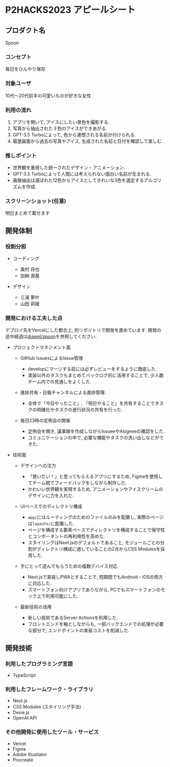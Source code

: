# P2HACKS2023 アピールシート

## プロダクト名

Spoon

### コンセプト

毎日をひんやり保存

### 対象ユーザ

10代〜20代前半の可愛いものが好きな女性

### 利用の流れ

1. アプリを開いて, アイスにしたい景色を撮影する.
2. 写真から抽出された３色のアイスができあがる.
3. GPT-3.5 Turboによって, 色から連想される名前が付けられる.
4. 履歴画面から過去の写真やアイス, 生成された名前と日付を確認して楽しむ.

### 推しポイント

- 世界観を重視した統一されたデザイン・アニメーション.
- GPT-3.5 Turboによって人間には考えられない面白い名前が生まれる.
- 画像抽出は選ばれた12色からアイスとしてきれいな3色を選定するアルゴリズムを作成.

### スクリーンショット(任意)
明日まとめて載せます

## 開発体制

### 役割分担
- コーディング
  - 奥村 将也
  - 加納 源基

- デザイン
  - 三浦 夢叶
  - 山田 莉緒

### 開発における工夫した点

デプロイ先をVercelにした都合上, 別リポジトリで開発を進めています. 開発の途中経過は[diawel/spoon](https://github.com/diawel/spoon)を参照してください.

- プロジェクトマネジメント面
  - GitHub IssuesによるIssue管理
    - developにマージする前には必ずレビューをするように徹底した.
    - 実装以外のタスクもまとめてバックログ的に活用することで, 少人数チーム内での見通しをよくした.

  - 進捗共有・日報チャンネルによる進捗管理.
    - 全体で「今日やったこと」, 「明日やること」を共有することでタスクの明確化やタスクの進行状況の共有を行った.

  - 毎日23時の定例会の開催
    - 定例会を開き, 議事録を作成しながらIssueeやAsigneeの確認をした.
    - コミュニケーションの中で, 必要な機能やタスクの洗い出しなどができた.

- 技術面
  - デザインへの注力
    - 「使いたい！」と思ってもらえるアプリにするため, Figmaを使用してチーム間でフィードバックをしながら制作した.
    - かわいい世界観を実現するため, アニメーションやアイスクリームのデザインに力を入れた.

  - UIベースでのディレクトリ構成
    - `app/`にはルーティングのためのファイルのみを配置し, 実際のページは`layouts/`に配置した.
    - ページを構成する要素ベースでディレクトリを構成することで保守性とコンポーネントの再利用性を高めた.
    - スタイリングはNext.jsのデフォルトであること, モジュールごとの分割がディレクトリ構成に適していることの2点からCSS Modulesを採用した.

  - 手にとって遊んでもらうための複数デバイス対応
    - Next.jsで実装しPWAとすることで, 短期間でもAndroid・iOSの両方に対応した.
    - スマートフォン向けアプリでありながら, PCでもスマートフォンのモック上で利用可能にした.

  - 最新技術の活用
    - 新しい技術であるServer Actionsを利用した.
    - フロントエンドを軸としながらも, 一部バックエンドでの処理が必要な部分で, エンドポイントの実装コストを削減した.

## 開発技術

### 利用したプログラミング言語

- TypeScript

### 利用したフレームワーク・ライブラリ

- Next.js
- CSS Modules (スタイリング手法)
- Dexie.js
- OpenAI API

### その他開発に使用したツール・サービス

- Vercel
- Figma
- Adobe Illustlator
- Procreate
